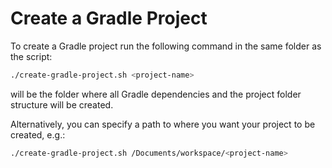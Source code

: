 # Create a Gradle Project

To create a Gradle project run the following command in the same folder as the script:

```bash
./create-gradle-project.sh <project-name>
```

<project-name> will be the folder where all Gradle dependencies and the project folder structure will be created.

Alternatively, you can specify a path to where you want your project to be created, e.g.:

```bash
./create-gradle-project.sh /Documents/workspace/<project-name>
```